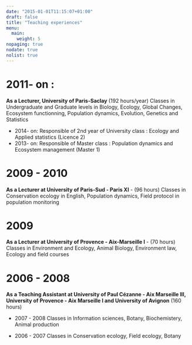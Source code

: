 ```yaml
---
date: "2015-01-01T11:15:07+01:00"
draft: false
title: "Teaching experiences"
menu:
  main:
    weight: 5
nopaging: true
nodate: true
nolist: true
---
```



# 2011- on :
**As a Lecturer, University of Paris-Saclay** (192 hours/year)
Classes in Undergraduate and Graduate levels in Biology, Ecology, Global Changes, Ecosystem functionning, Population dynamics, Evolution, Genetics and Statistics

* 2014- on: Responsible of 2nd year of University class : Ecology and Applied statistics (Licence 2)
* 2013- on: Responsible of Master class : Population dynamics and Ecosystem management (Master 1)


# 2009 - 2010
**As a Lecturer at University of Paris-Sud - Paris XI** - (96 hours)
Classes in Conservation ecology in English, Population dynamics, Field protocol in population monitoring 


# 2009
**As a Lecturer at University of Provence - Aix-Marseille I** - (70 hours)
Classes in Environment and Ecology, Animal Biology, Environment law, Ecology and field courses


# 2006 - 2008
**As a Teaching Assistant at University of Paul Cézanne - Aix Marseille III, University of Provence - Aix Marseille I and University of Avignon** (160 hours)

* 2007 - 2008 
Classes in Information sciences,  Botany, Biochemistery,  Animal production

* 2006 - 2007 
Classes in Conservation ecology,  Field ecology, Botany 